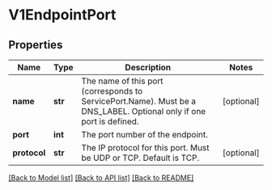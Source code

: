 # V1EndpointPort

## Properties
Name | Type | Description | Notes
------------ | ------------- | ------------- | -------------
**name** | **str** | The name of this port (corresponds to ServicePort.Name). Must be a DNS_LABEL. Optional only if one port is defined. | [optional] 
**port** | **int** | The port number of the endpoint. | 
**protocol** | **str** | The IP protocol for this port. Must be UDP or TCP. Default is TCP. | [optional] 

[[Back to Model list]](../README.md#documentation-for-models) [[Back to API list]](../README.md#documentation-for-api-endpoints) [[Back to README]](../README.md)



